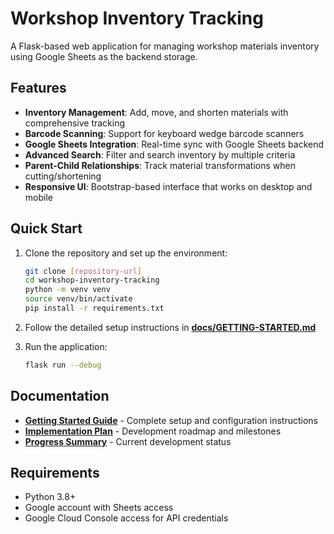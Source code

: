 # Workshop Inventory Tracking

A Flask-based web application for managing workshop materials inventory using Google Sheets as the backend storage.

## Features

- **Inventory Management**: Add, move, and shorten materials with comprehensive tracking
- **Barcode Scanning**: Support for keyboard wedge barcode scanners
- **Google Sheets Integration**: Real-time sync with Google Sheets backend
- **Advanced Search**: Filter and search inventory by multiple criteria
- **Parent-Child Relationships**: Track material transformations when cutting/shortening
- **Responsive UI**: Bootstrap-based interface that works on desktop and mobile

## Quick Start

1. Clone the repository and set up the environment:
   ```bash
   git clone [repository-url]
   cd workshop-inventory-tracking
   python -m venv venv
   source venv/bin/activate
   pip install -r requirements.txt
   ```

2. Follow the detailed setup instructions in **[docs/GETTING-STARTED.md](docs/GETTING-STARTED.md)**

3. Run the application:
   ```bash
   flask run --debug
   ```

## Documentation

- **[Getting Started Guide](docs/GETTING-STARTED.md)** - Complete setup and configuration instructions
- **[Implementation Plan](docs/implementation-plan.md)** - Development roadmap and milestones
- **[Progress Summary](docs/PROGRESS.md)** - Current development status

## Requirements

- Python 3.8+
- Google account with Sheets access
- Google Cloud Console access for API credentials
